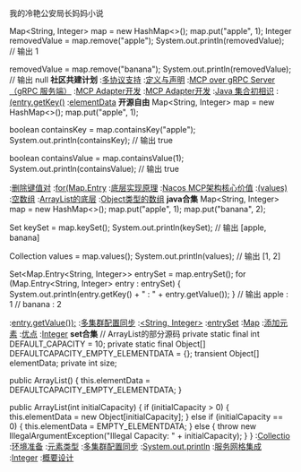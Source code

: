 我的冷艳公安局长妈妈小说


Map<String, Integer> map = new HashMap<>();
map.put("apple", 1);
Integer removedValue = map.remove("apple");
System.out.println(removedValue);  // 输出 1

removedValue = map.remove("banana");
System.out.println(removedValue);  // 输出 null
<strong>社区共建计划</strong>
:[多协议支持](https://rentry.org/9hn3zbfg)
:[定义与声明](https://rentry.org/n7gp7h8r)
:[MCP over gRPC Server（gRPC 服务端）](https://rentry.org/4ikdfknd)
:[MCP Adapter开发](https://pastebin.com/8Z22QvpG)
:[MCP Adapter开发](https://rentry.org/dgb3ebm5)
:[Java 集合初相识](https://pastebin.com/mXyXQgqL)
:[(entry.getKey()](https://rentry.org/gdahotiv)
:[elementData](https://rentry.org/e7r8s3ob)
<strong>开源自由</strong>
Map<String, Integer> map = new HashMap<>();
map.put("apple", 1);

boolean containsKey = map.containsKey("apple");
System.out.println(containsKey);  // 输出 true

boolean containsValue = map.containsValue(1);
System.out.println(containsValue);  // 输出 true

:[删除键值对](https://pastebin.com/GFmUuiAJ)
:[for(Map.Entry](https://pastebin.com/n90fQUd3)
:[底层实现原理](https://pastebin.com/7z5w0QmY)
:[Nacos MCP架构核心价值](https://github.com/gztkfgm/hbyl)
:[(values)](https://rentry.org/ioatmeds)
:[空数组](https://pastebin.com/6cTYx41a)
:[ArrayList的底层](https://pastebin.com/EVJNHTa2)
:[Object类型的数组](https://github.com/pdywcf/gdj)
<strong>java合集</strong>
Map<String, Integer> map = new HashMap<>();
map.put("apple", 1);
map.put("banana", 2);

Set<String> keySet = map.keySet();
System.out.println(keySet);  // 输出 [apple, banana]

Collection<Integer> values = map.values();
System.out.println(values);  // 输出 [1, 2]

Set<Map.Entry<String, Integer>> entrySet = map.entrySet();
for (Map.Entry<String, Integer> entry : entrySet) {
    System.out.println(entry.getKey() + " : " + entry.getValue());
}
// 输出 apple : 1
//      banana : 2

:[entry.getValue());](https://pastebin.com/TUns8wWp)
:[多集群配置同步](https://rentry.org/van9dvzq)
:[<String, Integer>](https://rentry.org/cabm8vb2)
:[entrySet](https://rentry.org/c95s82vz)
:[Map](https://pastebin.com/JBGquWjw)
:[添加元素](https://rentry.org/v9fru6qx)
:[优点](https://pastebin.com/0quDhSG3)
:[Integer](https://pastebin.com/i6Vip48S)
<strong>set合集</strong>
// ArrayList的部分源码
private static final int DEFAULT_CAPACITY = 10;
private static final Object[] DEFAULTCAPACITY_EMPTY_ELEMENTDATA = {};
transient Object[] elementData;
private int size;

public ArrayList() {
    this.elementData = DEFAULTCAPACITY_EMPTY_ELEMENTDATA;
}

public ArrayList(int initialCapacity) {
    if (initialCapacity > 0) {
        this.elementData = new Object[initialCapacity];
    } else if (initialCapacity == 0) {
        this.elementData = EMPTY_ELEMENTDATA;
    } else {
        throw new IllegalArgumentException("Illegal Capacity: " + initialCapacity);
    }
}
:[Collectio](https://rentry.org/zmqoxrqx)
:[环境准备](https://pastebin.com/XzivPHD2)
:[元素类型](https://rentry.org/da7m9iw7)
:[多集群配置同步](https://pastebin.com/jBM1Sudk)
:[System.out.println](https://rentry.org/s93gguhf)
:[服务网格集成](https://pastebin.com/Std2ebM3)
:[Integer](https://rentry.org/ka66q2be)
:[概要设计](https://github.com/cjkxnpy/hey)

